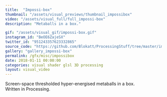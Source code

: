 ```yaml
---
title:  "Impossi-box"
thumbnail: "/assets/visual_previews/thumbnail_impossibox"
video: "/assets/visual_full/full_impossi-box"
description: "Metaballs in a box."

gif: "/assets/visual_gif/impossi-box.gif"
instagram_id: "BeOE6ZajeSX"
twitter_id: "951243357623332865" 
source_code: "https://github.com/Blokatt/ProcessingStuff/tree/master/impossiBox" 
gallery: "gallery_impossi-box"
permalink: /gfx/misc/impossibox
date: 2018-01-11 00:00:00
categories: visual shader glsl 3D processing
layout: visual_video
---
```

Screen-space thresholded hyper-energised metaballs in a box.   
Written in Processing.
